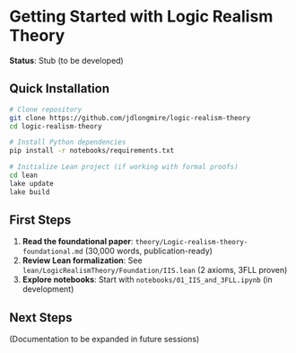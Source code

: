 # Getting Started with Logic Realism Theory

**Status**: Stub (to be developed)

## Quick Installation

```bash
# Clone repository
git clone https://github.com/jdlongmire/logic-realism-theory
cd logic-realism-theory

# Install Python dependencies
pip install -r notebooks/requirements.txt

# Initialize Lean project (if working with formal proofs)
cd lean
lake update
lake build
```

## First Steps

1. **Read the foundational paper**: `theory/Logic-realism-theory-foundational.md` (30,000 words, publication-ready)
2. **Review Lean formalization**: See `lean/LogicRealismTheory/Foundation/IIS.lean` (2 axioms, 3FLL proven)
3. **Explore notebooks**: Start with `notebooks/01_IIS_and_3FLL.ipynb` (in development)

## Next Steps

(Documentation to be expanded in future sessions)
